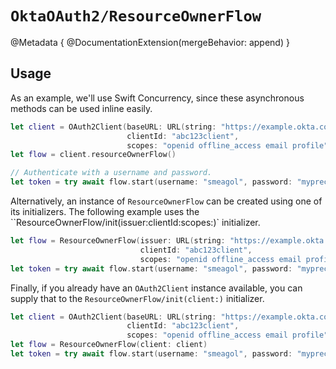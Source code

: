 # ``OktaOAuth2/ResourceOwnerFlow``

@Metadata {
    @DocumentationExtension(mergeBehavior: append)
}

## Usage

As an example, we'll use Swift Concurrency, since these asynchronous methods can be used inline easily.

```swift
let client = OAuth2Client(baseURL: URL(string: "https://example.okta.com")!,
                          clientId: "abc123client",
                          scopes: "openid offline_access email profile")
let flow = client.resourceOwnerFlow()

// Authenticate with a username and password.
let token = try await flow.start(username: "smeagol", password: "myprecious")
```

Alternatively, an instance of ``ResourceOwnerFlow`` can be created using one of its initializers. The following example uses the ``ResourceOwnerFlow/init(issuer:clientId:scopes:)` initializer.

```swift
let flow = ResourceOwnerFlow(issuer: URL(string: "https://example.okta.com")!,
                             clientId: "abc123client",
                             scopes: "openid offline_access email profile")
let token = try await flow.start(username: "smeagol", password: "myprecious")
```

Finally, if you already have an `OAuth2Client` instance available, you can supply that to the ``ResourceOwnerFlow/init(client:)`` initializer.

```swift
let client = OAuth2Client(baseURL: URL(string: "https://example.okta.com")!,
                          clientId: "abc123client",
                          scopes: "openid offline_access email profile")
let flow = ResourceOwnerFlow(client: client)
let token = try await flow.start(username: "smeagol", password: "myprecious")
```
